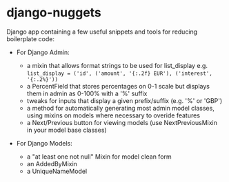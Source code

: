 # django-nuggets

Django app containing a few useful snippets and tools for reducing boilerplate code:

- For Django Admin:
  - a mixin that allows format strings to be used for list_display e.g.
    `list_display = ('id', ('amount', '{:.2f} EUR'), ('interest', '{:.2%}'))`
  - a PercentField that stores percentages on 0-1 scale but displays them in admin as 0-100% with a '%' suffix 
  - tweaks for inputs that display a given prefix/suffix (e.g. '%' or 'GBP')
  - a method for automatically generating most admin model classes, using mixins on models where necessary to overide features
  - a Next/Previous button for viewing models (use NextPreviousMixin in your model base classes)

- For Django Models:
  - a "at least one not null" Mixin for model clean form
  - an AddedByMixin
  - a UniqueNameModel
  
  


